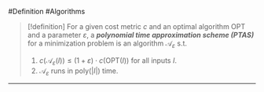 #Definition #Algorithms 

> [!definition]
> For a given cost metric $c$ and an optimal algorithm $\text{OPT}$ and a parameter $\varepsilon$, a ***polynomial time approximation scheme (PTAS)*** for a minimization problem is an algorithm $\mathcal{A}_{\varepsilon}$ s.t. 
> 1. $c(\mathcal{A}_{\varepsilon}(I))\leq(1+\varepsilon)\cdot c(\text{OPT}(I))$ for all inputs $I$.
> 2. $\mathcal{A}_{\varepsilon}$ runs in $\text{poly}(\left| I \right|)$ time.
---
